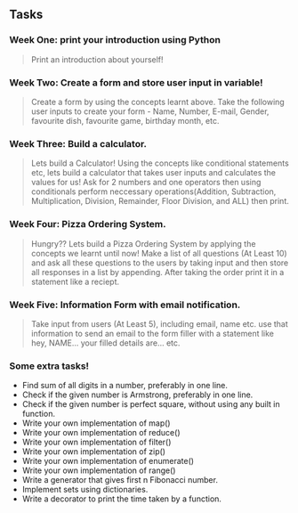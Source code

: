## Tasks
### Week One: print your introduction using Python
  > Print an introduction about yourself!
### Week Two: Create a form and store user input in variable!
  > Create a form by using the concepts learnt above. Take the following user inputs to create your form - 
  Name, Number, E-mail, Gender, favourite dish, favourite game, birthday month, etc.
### Week Three: Build a calculator.
  > Lets build a Calculator! Using the concepts like conditional statements etc, lets build a calculator that takes user inputs and calculates the values for us!
  > Ask for 2 numbers and one operators then using conditionals perform neccessary operations(Addition, Subtraction, Multiplication, Division, Remainder, Floor Division, and ALL) then print.
### Week Four: Pizza Ordering System.
  > Hungry?? Lets build a Pizza Ordering System by applying the concepts we learnt until now! Make a list of all questions (At Least 10) and ask all these questions to the users by taking input and then store all responses in a list by appending. After taking the order print it in a statement like a reciept.
### Week Five: Information Form with email notification.
  > Take input from  users  (At Least 5), including email, name etc. use that information to send an email to the form filler with a statement like hey, NAME... your filled details are... etc.
  

### Some extra tasks!
- Find sum of all digits in a number, preferably in one line.
- Check if the given number is Armstrong, preferably in one line.
- Check if the given number is perfect square, without using any built in function.
- Write your own implementation of map()
- Write your own implementation of reduce()
- Write your own implementation of filter()
- Write your own implementation of zip()
- Write your own implementation of enumerate()
- Write your own implementation of range()
- Write a generator that gives first n Fibonacci number.
- Implement sets using dictionaries.
- Write a decorator to print the time taken by a function.

